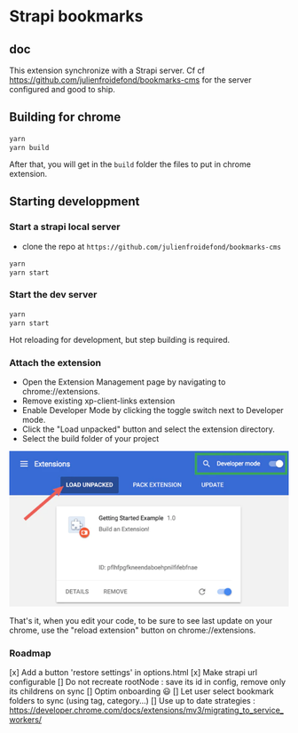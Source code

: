 # Strapi bookmarks

## doc

This extension synchronize with a Strapi server. Cf cf https://github.com/julienfroidefond/bookmarks-cms for the server configured and good to ship.

## Building for chrome

```
yarn
yarn build
```

After that, you will get in the `build` folder the files to put in chrome extension.

## Starting developpment

### Start a strapi local server

- clone the repo at `https://github.com/julienfroidefond/bookmarks-cms`

```
yarn
yarn start
```

### Start the dev server

```
yarn
yarn start
```

Hot reloading for development, but step building is required.

### Attach the extension

- Open the Extension Management page by navigating to chrome://extensions.
- Remove existing xp-client-links extension
- Enable Developer Mode by clicking the toggle switch next to Developer mode.
- Click the "Load unpacked" button and select the extension directory.
- Select the build folder of your project

![Load Extension](docs/readme-chrome-extensions.webp "Enable developer mode & load unpacked extension")

That's it, when you edit your code, to be sure to see last update on your chrome, use the "reload extension" button on chrome://extensions.

### Roadmap

[x] Add a button 'restore settings' in options.html
[x] Make strapi url configurable
[] Do not recreate rootNode : save its id in config, remove only its childrens on sync
[] Optim onboarding 😃
[] Let user select bookmark folders to sync (using tag, category...)
[] Use up to date strategies : https://developer.chrome.com/docs/extensions/mv3/migrating_to_service_workers/
